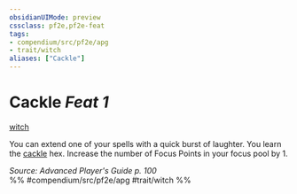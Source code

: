 ```yaml
---
obsidianUIMode: preview
cssclass: pf2e,pf2e-feat
tags:
- compendium/src/pf2e/apg
- trait/witch
aliases: ["Cackle"]
---
```

# Cackle  *Feat 1*  
[witch](../../Rules/traits/witch-apg.md)  


You can extend one of your spells with a quick burst of laughter. You learn the [cackle](../spells/cackle-apg.md) hex. Increase the number of Focus Points in your focus pool by 1.

*Source: Advanced Player's Guide p. 100*  
%% #compendium/src/pf2e/apg #trait/witch %%